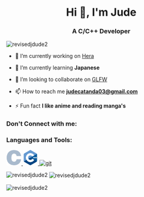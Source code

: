 <h1 align="center">Hi 👋, I'm Jude</h1>
<h3 align="center">A C/C++ Developer</h3>

<p align="left"> <img src="https://komarev.com/ghpvc/?username=revisedjdude2&label=RevisedJDUDE2&color=0e75b6&style=flat" alt="revisedjdude2" /> </p>

- 🔭 I’m currently working on [Hera](https://github.com/RevisedJDUDE2/Hera)

- 🌱 I’m currently learning **Japanese**

- 👯 I’m looking to collaborate on [GLFW](https://github.com/glfw/glfw)

- 📫 How to reach me **judecatanda03@gmail.com**

- ⚡ Fun fact **I like anime and reading manga's**

<h3 align="left">Don't Connect with me:</h3>
<p align="left">
</p>

<h3 align="left">Languages and Tools:</h3>
<p align="left"> <a href="https://www.cprogramming.com/" target="_blank" rel="noreferrer"> <img src="https://raw.githubusercontent.com/devicons/devicon/master/icons/c/c-original.svg" alt="c" width="40" height="40"/> </a> <a href="https://www.w3schools.com/cpp/" target="_blank" rel="noreferrer"> <img src="https://raw.githubusercontent.com/devicons/devicon/master/icons/cplusplus/cplusplus-original.svg" alt="cplusplus" width="40" height="40"/> </a> <a href="https://git-scm.com/" target="_blank" rel="noreferrer"> <img src="https://www.vectorlogo.zone/logos/git-scm/git-scm-icon.svg" alt="git" width="40" height="40"/> </a> </p>

<p><img align="left" src="https://github-readme-stats.vercel.app/api/top-langs?username=revisedjdude2&show_icons=true&theme=gruvbox&locale=en&layout=compact" alt="revisedjdude2" /></p>

<p>&nbsp;<img align="center" src="https://github-readme-stats.vercel.app/api?username=revisedjdude2&show_icons=true&theme=gruvbox&locale=en" alt="revisedjdude2" /></p>

<p><img align="center" src="https://github-readme-streak-stats.herokuapp.com/?user=revisedjdude2&theme=dark" alt="revisedjdude2" /></p>
